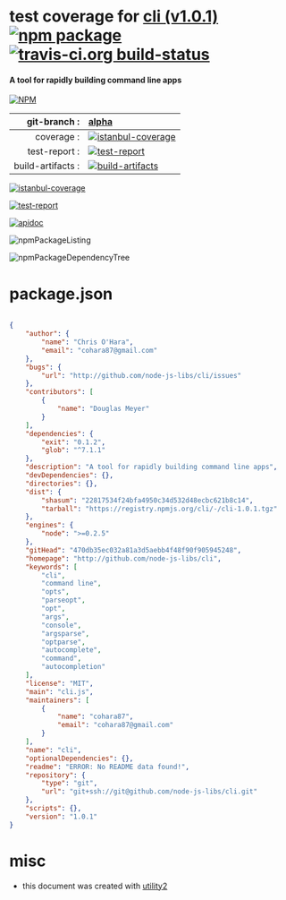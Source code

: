 # test coverage for  [cli (v1.0.1)](http://github.com/node-js-libs/cli)  [![npm package](https://img.shields.io/npm/v/npmtest-cli.svg?style=flat-square)](https://www.npmjs.org/package/npmtest-cli) [![travis-ci.org build-status](https://api.travis-ci.org/npmtest/node-npmtest-cli.svg)](https://travis-ci.org/npmtest/node-npmtest-cli)
#### A tool for rapidly building command line apps

[![NPM](https://nodei.co/npm/cli.png?downloads=true)](https://www.npmjs.com/package/cli)

| git-branch : | [alpha](https://github.com/npmtest/node-npmtest-cli/tree/alpha)|
|--:|:--|
| coverage : | [![istanbul-coverage](https://npmtest.github.io/node-npmtest-cli/build/coverage.badge.svg)](https://npmtest.github.io/node-npmtest-cli/build/coverage.html/index.html)|
| test-report : | [![test-report](https://npmtest.github.io/node-npmtest-cli/build/test-report.badge.svg)](https://npmtest.github.io/node-npmtest-cli/build/test-report.html)|
| build-artifacts : | [![build-artifacts](https://npmtest.github.io/node-npmtest-cli/glyphicons_144_folder_open.png)](https://github.com/npmtest/node-npmtest-cli/tree/gh-pages/build)|

[![istanbul-coverage](https://npmtest.github.io/node-npmtest-cli/build/screenCapture.buildCustomOrg.browser.coverage.html.png)](https://npmtest.github.io/node-npmtest-cli/build/coverage.html/index.html)

[![test-report](https://npmtest.github.io/node-npmtest-cli/build/screenCapture.buildCustomOrg.browser.%252Fhome%252Ftravis%252Fbuild%252Fnpmtest%252Fnode-npmtest-cli%252Ftmp%252Fbuild%252Ftest-report.html.png)](https://npmtest.github.io/node-npmtest-cli/build/test-report.html)

[![apidoc](https://npmdoc.github.io/node-npmdoc-cli/build/screenCapture.buildApidoc.browser.%252Fhome%252Ftravis%252Fbuild%252Fnpmdoc%252Fnode-npmdoc-cli%252Ftmp%252Fbuild%252Fapidoc.html.png)](https://npmdoc.github.io/node-npmdoc-cli/build/apidoc.html)

![npmPackageListing](https://npmtest.github.io/node-npmtest-cli/build/screenCapture.npmPackageListing.svg)

![npmPackageDependencyTree](https://npmtest.github.io/node-npmtest-cli/build/screenCapture.npmPackageDependencyTree.svg)



# package.json

```json

{
    "author": {
        "name": "Chris O'Hara",
        "email": "cohara87@gmail.com"
    },
    "bugs": {
        "url": "http://github.com/node-js-libs/cli/issues"
    },
    "contributors": [
        {
            "name": "Douglas Meyer"
        }
    ],
    "dependencies": {
        "exit": "0.1.2",
        "glob": "^7.1.1"
    },
    "description": "A tool for rapidly building command line apps",
    "devDependencies": {},
    "directories": {},
    "dist": {
        "shasum": "22817534f24bfa4950c34d532d48ecbc621b8c14",
        "tarball": "https://registry.npmjs.org/cli/-/cli-1.0.1.tgz"
    },
    "engines": {
        "node": ">=0.2.5"
    },
    "gitHead": "470db35ec032a81a3d5aebb4f48f90f905945248",
    "homepage": "http://github.com/node-js-libs/cli",
    "keywords": [
        "cli",
        "command line",
        "opts",
        "parseopt",
        "opt",
        "args",
        "console",
        "argsparse",
        "optparse",
        "autocomplete",
        "command",
        "autocompletion"
    ],
    "license": "MIT",
    "main": "cli.js",
    "maintainers": [
        {
            "name": "cohara87",
            "email": "cohara87@gmail.com"
        }
    ],
    "name": "cli",
    "optionalDependencies": {},
    "readme": "ERROR: No README data found!",
    "repository": {
        "type": "git",
        "url": "git+ssh://git@github.com/node-js-libs/cli.git"
    },
    "scripts": {},
    "version": "1.0.1"
}
```



# misc
- this document was created with [utility2](https://github.com/kaizhu256/node-utility2)
